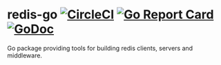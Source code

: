 # redis-go [![CircleCI](https://circleci.com/gh/segmentio/redis-go.svg?style=shield)](https://circleci.com/gh/segmentio/redis-go) [![Go Report Card](https://goreportcard.com/badge/github.com/segmentio/redis-go)](https://goreportcard.com/report/github.com/segmentio/redis-go) [![GoDoc](https://godoc.org/github.com/segmentio/redis-go?status.svg)](https://godoc.org/github.com/segmentio/redis-go)

Go package providing tools for building redis clients, servers and middleware.
